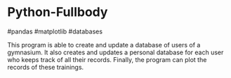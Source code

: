 # Python-Fullbody
#pandas #matplotlib #databases

This program is able to create and update a database of users of a gymnasium. It also creates and updates a personal database for each user who keeps track of all their records. Finally, the program can plot the records of these trainings.
